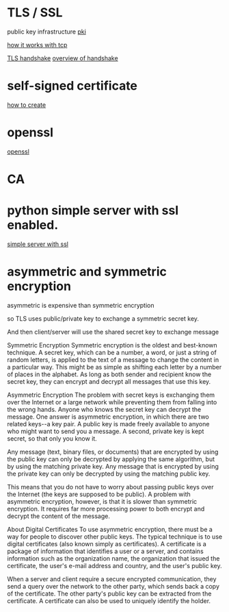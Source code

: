 # TLS / SSL
public key infrastructure
[pki](https://en.wikipedia.org/wiki/Public_key_infrastructure)

[how it works with tcp](https://security.stackexchange.com/questions/20803/how-does-ssl-tls-work)

[TLS handshake](https://www.ibm.com/support/knowledgecenter/en/SSFKSJ_7.1.0/com.ibm.mq.doc/sy10660_.htm)
[overview of handshake](https://www.ssl.com/article/ssl-tls-handshake-overview/)

# self-signed certificate
[how to create](https://devcenter.heroku.com/articles/ssl-certificate-self)

# openssl
[openssl](https://www.openssl.org/)

# CA

# python simple server with ssl enabled.
[simple server with ssl](http://code.activestate.com/recipes/442473-simple-http-server-supporting-ssl-secure-communica/)

# asymmetric and symmetric encryption 
asymmetric is expensive than symmetric encryption

so TLS uses public/private key to exchange a symmetric secret key.

And then client/server will use the shared secret key to exchange message

Symmetric Encryption
Symmetric encryption is the oldest and best-known technique. A secret key, which can be a number, a word, or just a string of random letters, is applied to the text of a message to change the content in a particular way. This might be as simple as shifting each letter by a number of places in the alphabet. As long as both sender and recipient know the secret key, they can encrypt and decrypt all messages that use this key.

Asymmetric Encryption
The problem with secret keys is exchanging them over the Internet or a large network while preventing them from falling into the wrong hands. Anyone who knows the secret key can decrypt the message. One answer is asymmetric encryption, in which there are two related keys--a key pair. A public key is made freely available to anyone who might want to send you a message. A second, private key is kept secret, so that only you know it.

Any message (text, binary files, or documents) that are encrypted by using the public key can only be decrypted by applying the same algorithm, but by using the matching private key. Any message that is encrypted by using the private key can only be decrypted by using the matching public key.


This means that you do not have to worry about passing public keys over the Internet (the keys are supposed to be public). A problem with asymmetric encryption, however, is that it is slower than symmetric encryption. It requires far more processing power to both encrypt and decrypt the content of the message.

About Digital Certificates
To use asymmetric encryption, there must be a way for people to discover other public keys. The typical technique is to use digital certificates (also known simply as certificates). A certificate is a package of information that identifies a user or a server, and contains information such as the organization name, the organization that issued the certificate, the user's e-mail address and country, and the user's public key.

When a server and client require a secure encrypted communication, they send a query over the network to the other party, which sends back a copy of the certificate. The other party's public key can be extracted from the certificate. A certificate can also be used to uniquely identify the holder.
